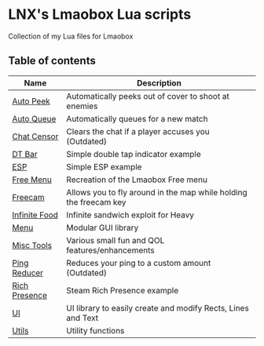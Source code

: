 # LNX's Lmaobox Lua scripts

Collection of my Lua files for Lmaobox

## Table of contents

Name | Description
--- | ---
[Auto Peek](AutoPeek.lua) | Automatically peeks out of cover to shoot at enemies
[Auto Queue](AutoQueue.lua) | Automatically queues for a new match
[Chat Censor](ChatCensor.lua) | Clears the chat if a player accuses you (Outdated)
[DT Bar](DT-Bar.lua) | Simple double tap indicator example
[ESP](ESP.lua) | Simple ESP example
[Free Menu](FreeMenu.lua) | Recreation of the Lmaobox Free menu
[Freecam](Freecam.lua) | Allows you to fly around in the map while holding the freecam key
[Infinite Food](Infinite-Food.lua) | Infinite sandwich exploit for Heavy
[Menu](Menu.lua) | Modular GUI library
[Misc Tools](Misc-Tools.lua) | Various small fun and QOL features/enhancements
[Ping Reducer](PingReducer.lua) | Reduces your ping to a custom amount (Outdated)
[Rich Presence](RichPresence.lua) | Steam Rich Presence example
[UI](UI.lua) | UI library to easily create and modify Rects, Lines and Text
[Utils](Utils.lua) | Utility functions
